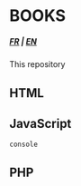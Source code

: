 # BOOKS

##### [FR](README.rnd) | [EN](README.en.rnd)

This repository

## HTML


## JavaScript
    console


## PHP